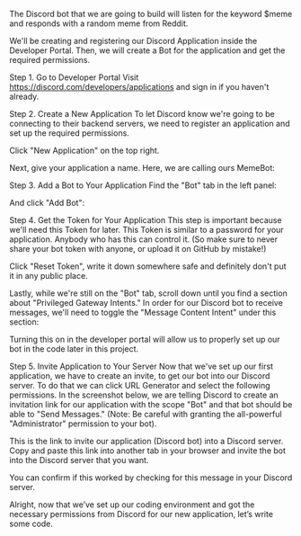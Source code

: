 The Discord bot that we are going to build will listen for the keyword $meme and responds with a random meme from Reddit.

We'll be creating and registering our Discord Application inside the Developer Portal. Then, we will create a Bot for the application and get the required permissions.

Step 1. Go to Developer Portal
Visit https://discord.com/developers/applications and sign in if you haven't already.

Step 2. Create a New Application
To let Discord know we're going to be connecting to their backend servers, we need to register an application and set up the required permissions.

Click "New Application" on the top right.

Next, give your application a name. Here, we are calling ours MemeBot:

Step 3. Add a Bot to Your Application
Find the "Bot" tab in the left panel:

And click "Add Bot":

Step 4. Get the Token for Your Application
This step is important because we'll need this Token for later. This Token is similar to a password for your application. Anybody who has this can control it. (So make sure to never share your bot token with anyone, or upload it on GitHub by mistake!)

Click "Reset Token", write it down somewhere safe and definitely don't put it in any public place.

Lastly, while we're still on the "Bot" tab, scroll down until you find a section about "Privileged Gateway Intents." In order for our Discord bot to receive messages, we'll need to toggle the "Message Content Intent" under this section:

Turning this on in the developer portal will allow us to properly set up our bot in the code later in this project.

Step 5. Invite Application to Your Server
Now that we've set up our first application, we have to create an invite, to get our bot into our Discord server. To do that we can click URL Generator and select the following permissions. In the screenshot below, we are telling Discord to create an invitation link for our application with the scope "Bot" and that bot should be able to "Send Messages." (Note: Be careful with granting the all-powerful "Administrator" permission to your bot).


This is the link to invite our application (Discord bot) into a Discord server. Copy and paste this link into another tab in your browser and invite the bot into the Discord server that you want.

You can confirm if this worked by checking for this message in your Discord server.

Alright, now that we’ve set up our coding environment and got the necessary permissions from Discord for our new application, let’s write some code.

